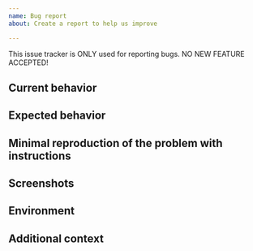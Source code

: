 ```yaml
---
name: Bug report
about: Create a report to help us improve

---
```


<!-- markdownlint-disable MD002 MD041 -->

This issue tracker is ONLY used for reporting bugs. NO NEW FEATURE ACCEPTED!

## Current behavior

<!-- Describe the current behavior. -->

## Expected behavior

<!-- Describe what the desired behavior would be. -->

## Minimal reproduction of the problem with instructions

<!--- Provide a link to a live example, or an unambiguous set of steps to -->
<!--- reproduce this bug. Include code to reproduce, if relevant -->
<!-- 
1.
2.
3.
4. 
-->

## Screenshots

<!-- If applicable, add screenshots to help explain your problem. -->

## Environment

<!-- - OS: [e.g. Windows (7/8/10). Linux (incl. distribution). macOS (El Capitan? Sierra?). iOS8.1] -->
<!-- - Browser [e.g. chrome, safari] -->
<!-- - Browser Version [e.g. 22] -->

## Additional context

<!-- Anything else relevant? -->
